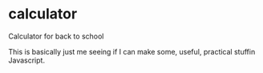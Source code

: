 # calculator
Calculator for back to school

This is basically just me seeing if I can make some, useful, practical stuffin Javascript.
